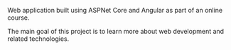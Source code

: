 Web application built using ASPNet Core and Angular as part of an online course. 

The main goal of this project is to learn more about web development and related technologies. 
